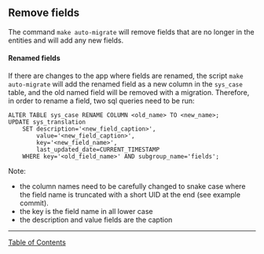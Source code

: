 ## Remove fields
The command `make auto-migrate` will remove fields that are no longer in the entities and will add any new fields.

#### Renamed fields
If there are changes to the app where fields are renamed, the script `make auto-migrate` will add the renamed field as a new column in the `sys_case` table, and the old named field will be removed with a migration. Therefore, in order to rename a field, two sql queries need to be run:
```
ALTER TABLE sys_case RENAME COLUMN <old_name> TO <new_name>;
UPDATE sys_translation
	SET description='<new_field_caption>',
		value='<new_field_caption>',
		key='<new_field_name>',
		last_updated_date=CURRENT_TIMESTAMP
	WHERE key='<old_field_name>' AND subgroup_name='fields';
```

Note:
- the column names need to be carefully changed to snake case where the field name is truncated with a short UID at the end (see example commit). 
- the key is the field name in all lower case
- the description and value fields are the caption

***
[Table of Contents](../README.md)